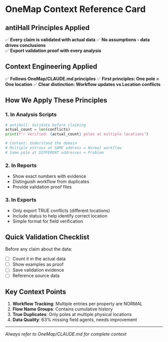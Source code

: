 # OneMap Context Reference Card

## antiHall Principles Applied
✅ **Every claim is validated with actual data**
✅ **No assumptions - data drives conclusions**  
✅ **Export validation proof with every analysis**

## Context Engineering Applied
✅ **Follows OneMap/CLAUDE.md principles**
✅ **First principles: One pole = One location**
✅ **Clear distinction: Workflow updates vs Location conflicts**

## How We Apply These Principles

### 1. In Analysis Scripts
```python
# antiHall: Validate before claiming
actual_count = len(conflicts)
print(f"✓ Verified: {actual_count} poles at multiple locations")

# Context: Understand the domain
# Multiple entries at SAME address = Normal workflow
# Same pole at DIFFERENT addresses = Problem
```

### 2. In Reports
- Show exact numbers with evidence
- Distinguish workflow from duplicates
- Provide validation proof files

### 3. In Exports
- Only export TRUE conflicts (different locations)
- Include status to help identify correct location
- Simple format for field verification

## Quick Validation Checklist
Before any claim about the data:
- [ ] Count it in the actual data
- [ ] Show examples as proof
- [ ] Save validation evidence
- [ ] Reference source data

## Key Context Points
1. **Workflow Tracking**: Multiple entries per property are NORMAL
2. **Flow Name Groups**: Contains cumulative history
3. **True Duplicates**: Only poles at multiple physical locations
4. **Data Quality**: 63% missing field agents, needs improvement

---
*Always refer to OneMap/CLAUDE.md for complete context*